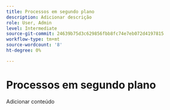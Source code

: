 ```yaml
---
title: Processos em segundo plano
description: Adicionar descrição
role: User, Admin
level: Intermediate
source-git-commit: 24639b75d3c629856fbb8fc74e7eb072d4197815
workflow-type: tm+mt
source-wordcount: '8'
ht-degree: 0%

---
```


# Processos em segundo plano

Adicionar conteúdo
